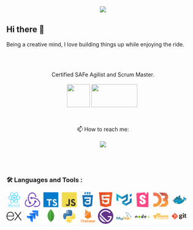 
<div id="header" align="center">
    <img src="https://media.giphy.com/media/1WL1H6mFOtcKmiwEqv/giphy.gif" />
</div>

<div id="greetings" align="left">
    <h2>Hi there 👋</h2>
    <p>
    Being a creative mind, I love building things up while enjoying the ride.
    </p>
    <p></p> 
    <br /><br />
    <p align="center">Certified SAFe Agilist and Scrum Master. <br /><br />
            <img src="https://images.credly.com/size/680x680/images/969ca68c-6793-4ebc-b35a-1d2663ad3c26/cert_mark_SA_badge_large_300px.png" width="60" height="60" />
            <img src="https://images.credly.com/images/21d4f3ab-bf8a-4fc7-9bf5-432729fa558d/linkedin_thumb_BADGES_FINAL_PSM-II_600.png" width="120" height="60" />&nbsp;
    </p>
    <br />
    <p align="center"> 📫 How to reach me: <br /> <br /> <a href="https://www.linkedin.com/in/andreabaldo/"> <img src="https://img.shields.io/badge/LinkedIn-andbaldo-blue?style=flat&logo=Linkedin&logoColor=white" /></a></p>
</div>
<br />
<br />
    
### :hammer_and_wrench: Languages and Tools :

<img src="https://github.com/devicons/devicon/blob/master/icons/react/react-original-wordmark.svg" title="React" alt="React" width="40" height="40"/>&nbsp;
<img src="https://github.com/devicons/devicon/blob/master/icons/redux/redux-original.svg" title="Redux" alt="Redux " width="40" height="40"/>&nbsp;
<img src="https://github.com/devicons/devicon/blob/master/icons/typescript/typescript-original.svg" title="TypeScript" alt="TypeScript" width="40" height="40"/>&nbsp;
<img src="https://github.com/devicons/devicon/blob/master/icons/javascript/javascript-original.svg" title="JavaScript" alt="JavaScript" width="40" height="40"/>&nbsp;
<img src="https://github.com/devicons/devicon/blob/master/icons/css3/css3-plain-wordmark.svg"  title="CSS3" alt="CSS" width="40" height="40"/>&nbsp;
<img src="https://github.com/devicons/devicon/blob/master/icons/html5/html5-original.svg" title="HTML5" alt="HTML" width="40" height="40"/>&nbsp;
<img src="https://github.com/devicons/devicon/blob/master/icons/materialui/materialui-original.svg" title="Material UI" alt="Material UI" width="40" height="40"/>&nbsp;
<img src="https://github.com/devicons/devicon/blob/master/icons/storybook/storybook-original.svg" title="Storybook" alt="Storybook " width="40" height="40"/>&nbsp;
<img src="https://github.com/devicons/devicon/blob/master/icons/d3js/d3js-original.svg" title="D3js" alt="D3js " width="40" height="40"/>&nbsp;
<img src="https://github.com/devicons/devicon/blob/master/icons/docker/docker-original.svg" title="Docker" alt="Docker " width="40" height="40"/>&nbsp;
<img src="https://github.com/devicons/devicon/blob/master/icons/express/express-original.svg" title="Express" alt="Express " width="40" height="40"/>&nbsp;
<img src="https://github.com/devicons/devicon/blob/master/icons/jira/jira-original.svg" title="Jira" alt="Jira " width="40" height="40"/>&nbsp;
<img src="https://github.com/devicons/devicon/blob/master/icons/mongodb/mongodb-original.svg" title="MongoDB" alt="MongoDB " width="40" height="40"/>&nbsp;
<img src="https://github.com/devicons/devicon/blob/master/icons/python/python-original.svg" title="Python" alt="Python " width="40" height="40"/>&nbsp;
<img src="https://github.com/devicons/devicon/blob/master/icons/firebase/firebase-plain-wordmark.svg" title="Firebase" alt="Firebase" width="40" height="40"/>&nbsp;
<img src="https://github.com/devicons/devicon/blob/master/icons/gatsby/gatsby-original.svg" title="Gatsby"  alt="Gatsby" width="40" height="40"/>&nbsp;
<img src="https://github.com/devicons/devicon/blob/master/icons/mysql/mysql-original-wordmark.svg" title="MySQL"  alt="MySQL" width="40" height="40"/>&nbsp;
<img src="https://github.com/devicons/devicon/blob/master/icons/nodejs/nodejs-original-wordmark.svg" title="NodeJS" alt="NodeJS" width="40" height="40"/>&nbsp;
<img src="https://github.com/devicons/devicon/blob/master/icons/amazonwebservices/amazonwebservices-plain-wordmark.svg" title="AWS" alt="AWS" width="40" height="40"/>&nbsp;
<img src="https://github.com/devicons/devicon/blob/master/icons/git/git-original-wordmark.svg" title="Git" alt="Git" width="40" height="40"/>
